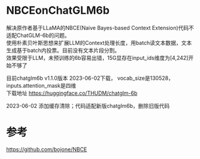 # NBCEonChatGLM6b
解决原作者基于LLaMA的NBCE(Naive Bayes-based Context Extension)代码不适配ChatGLM-6b的问题。  
使用朴素贝叶斯思想来扩展LLM的Context处理长度，用batch读文本数据，文本生成基于batch内投票。目前没有文本片段分割。  
效果受限于LLM，未预训练的6b容易出错，15G显存在input_ids维度为[4,242]开始不够了


目前chatglm6b v1.1.0版本 2023-06-02下载， vocab_size是130528， inputs.attention_mask是四维  
下载地址  https://huggingface.co/THUDM/chatglm-6b

2023-06-02  添加缓存清除；代码适配新版chatglm6b，删除旧版代码
# 参考
https://github.com/bojone/NBCE
